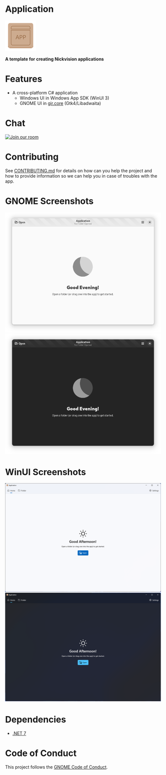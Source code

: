 # Application
<img src="NickvisionApplication.Shared/Resources/org.nickvision.application.png" width="100" height="100"/>

 **A template for creating Nickvision applications**

# Features
- A cross-platform C# application
  - Windows UI in Windows App SDK (WinUI 3)
  - GNOME UI in [gir.core](https://gircore.github.io/) (Gtk4/Libadwaita)

# Chat
<a href='https://matrix.to/#/#nickvision:matrix.org'><img width='140' alt='Join our room' src='https://user-images.githubusercontent.com/17648453/196094077-c896527d-af6d-4b43-a5d8-e34a00ffd8f6.png'/></a>

# Contributing

See [CONTRIBUTING.md](CONTRIBUTING.md) for details on how can you help the project and how to provide information so we can help you in case of troubles with the app.

# GNOME Screenshots
![GNOMELight](NickvisionApplication.GNOME/Screenshots/Light.png)
![GNOMEDark](NickvisionApplication.GNOME/Screenshots/Dark.png)

# WinUI Screenshots
![WinUILight](NickvisionApplication.WinUI/Screenshots/Light.png)
![WinUIDark](NickvisionApplication.WinUI/Screenshots/Dark.png)

# Dependencies
- [.NET 7](https://dotnet.microsoft.com/en-us/)

# Code of Conduct

This project follows the [GNOME Code of Conduct](https://wiki.gnome.org/Foundation/CodeOfConduct).
